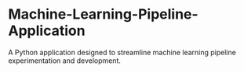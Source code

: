 # Machine-Learning-Pipeline-Application
A Python application designed to streamline machine learning pipeline experimentation and development.
